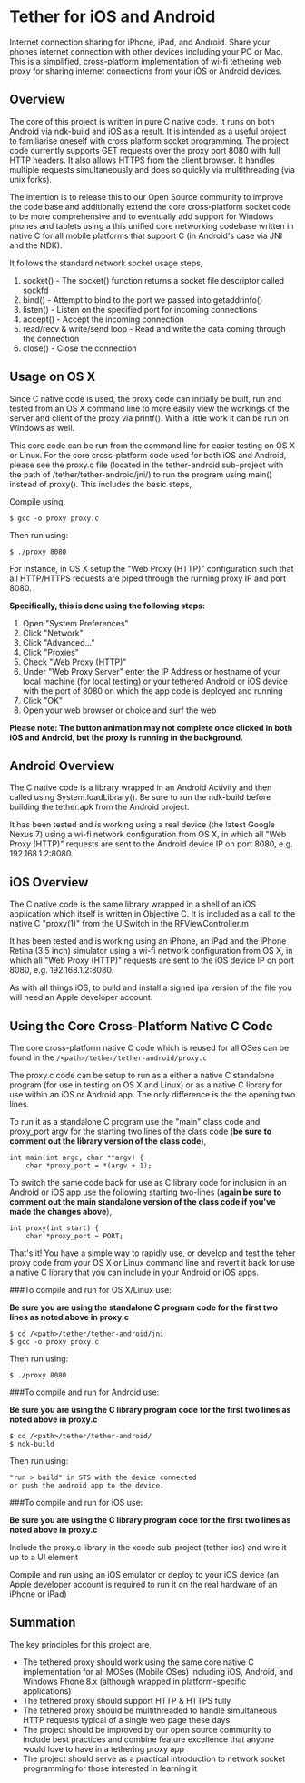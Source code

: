 Tether for iOS and Android
==========================
Internet connection sharing for iPhone, iPad, and Android.  Share your phones internet connection with other devices including your PC or Mac.  This is a simplified, cross-platform implementation of wi-fi tethering web proxy for sharing internet connections from your iOS or Android devices.


Overview
--------
The core of this project is written in pure C native code.  It runs on both Android via ndk-build and iOS as a result.  It is intended as a useful project to familiarise oneself with cross platform socket programming.  The project code currently supports GET requests over the proxy port 8080 with full HTTP headers.  It also allows HTTPS from the client browser.  It handles multiple requests simultaneously and does so quickly via multithreading (via unix forks).  

The intention is to release this to our Open Source community to improve the code base and additionally extend the core cross-platform socket code to be more comprehensive and to eventually add support for Windows phones and tablets using a this unified core networking codebase written in native C for all mobile platforms that support C (in Android's case via JNI and the NDK).

It follows the standard network socket usage steps,

1. socket() - The socket() function returns a socket file descriptor called sockfd
2. bind() - Attempt to bind to the port we passed into getaddrinfo()
3. listen() - Listen on the specified port for incoming connections
4. accept() - Accept the incoming connection
5. read/recv & write/send loop - Read and write the data coming through the connection
6. close() - Close the connection


Usage on OS X
-------------

Since C native code is used, the proxy code can initially be built, run and tested from an OS X command line to more easily view the workings of the server and client of the proxy via printf().  With a little work it can be run on Windows as well. 

This core code can be run from the command line for easier testing on OS X or Linux.  For the core cross-platform code used for both iOS and Android, please see the proxy.c file (located in the tether-android sub-project with the path of /tether/tether-android/jni/) to run the program using main() instead of proxy().  This includes the basic steps,

Compile using:
	
	$ gcc -o proxy proxy.c

Then run using:
	
	$ ./proxy 8080

For instance, in OS X setup the "Web Proxy (HTTP)" configuration such that all HTTP/HTTPS requests are piped through the running proxy IP and port 8080.

**Specifically, this is done using the following steps:**

1. Open "System Preferences"
2. Click "Network"
3. Click "Advanced..."
4. Click "Proxies"
5. Check "Web Proxy (HTTP)"
7. Under "Web Proxy Server" enter the IP Address or hostname of your local machine (for local testing) or your tethered Android or iOS device with the port of 8080 on which the app code is deployed and running
8. Click "OK"
9. Open your web browser or choice and surf the web


**Please note: The button animation may not complete once clicked in both iOS and Android, but the proxy is running in the background.**


Android Overview
----------------
The C native code is a library wrapped in an Android Activity and then called using System.loadLibrary(). Be sure to run the ndk-build before building the tether.apk from the Android project.

It has been tested and is working using a real device (the latest Google Nexus 7) using a wi-fi network configuration from OS X, in which all "Web Proxy (HTTP)" requests are sent to the Android device IP on port 8080, e.g. 192.168.1.2:8080.


iOS Overview
------------ 
The C native code is the same library wrapped in a shell of an iOS application which itself is written in Objective C.  It is included as a call to the native C "proxy(1)" from the UISwitch in the RFViewController.m

It has been tested and is working using an iPhone, an iPad and the iPhone Retina (3.5 inch) simulator using a wi-fi network configuration from OS X, in which all "Web Proxy (HTTP)" requests are sent to the iOS device IP on port 8080, e.g. 192.168.1.2:8080.

As with all things iOS, to build and install a signed ipa version of the file you will need an Apple developer account.


Using the Core Cross-Platform Native C Code
-------------------------------------------

The core cross-platform native C code which is reused for all OSes can be found in the `/<path>/tether/tether-android/proxy.c`
	
The proxy.c code can be setup to run as a either a native C standalone program (for use in testing on OS X and Linux) or as a native C library for use within an iOS or Android app.  The only difference is the the opening two lines.

To run it as a standalone C program use the "main" class code and proxy_port argv for the starting two lines of the class code (**be sure to comment out the library version of the class code**),

	int main(int argc, char **argv) {
		char *proxy_port = *(argv + 1);

To switch the same code back for use as C library code for inclusion in an Android or iOS app use the following starting two-lines (**again be sure to comment out the main standalone version of the class code if you've made the changes above**),

	int proxy(int start) {
		char *proxy_port = PORT; 

That's it!  You have a simple way to rapidly use, or develop and test the teher proxy code from your OS X or Linux command line and revert it back for use a native C library that you can include in your Android or iOS apps.


###To compile and run for OS X/Linux use:

__Be sure you are using the standalone C program code for the first two lines as noted above in proxy.c__
	
	$ cd /<path>/tether/tether-android/jni
	$ gcc -o proxy proxy.c

Then run using:

	$ ./proxy 8080
	
	
###To compile and run for Android use:

__Be sure you are using the C library program code for the first two lines as noted above in proxy.c__
	
	$ cd /<path>/tether/tether-android/
	$ ndk-build

Then run using:

	"run > build" in STS with the device connected
	or push the android app to the device.


###To compile and run for iOS use:

__Be sure you are using the C library program code for the first two lines as noted above in proxy.c__

Include the proxy.c library in the xcode sub-project (tether-ios) and wire it up to a UI element

Compile and run using an iOS emulator or deploy to your iOS device (an Apple developer account is required to run it on the real hardware of an iPhone or iPad)


Summation
---------

The key principles for this project are,

- The tethered proxy should work using the same core native C implementation for all MOSes (Mobile OSes) including iOS, Android, and Windows Phone 8.x (although wrapped in platform-specific applications)
- The tethered proxy should support HTTP & HTTPS fully
- The tethered proxy should be multithreaded to handle simultaneous HTTP requests typical of a single web page these days
- The project should be improved by our open source community to include best practices and combine feature excellence that anyone would love to have in a tethering proxy app
- The project should serve as a practical introduction to network socket programming for those interested in learning it